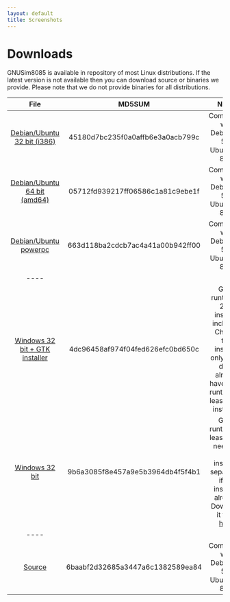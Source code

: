 ```yaml
---
layout: default
title: Screenshots
---
```

# Downloads

GNUSim8085 is available in repository of most Linux distributions. If the latest version is not available then you can download source or binaries we provide. Please note that we do not provide binaries for all distributions.

|File|MD5SUM|Notes|
|:--:|:----:|:---:|
|[Debian/Ubuntu 32 bit (i386)](http://launchpad.net/gnusim8085/trunk/1.3.7/+download/gnusim8085_1.3.7-1~hardy1_i386.deb)|45180d7bc235f0a0affb6e3a0acb799c|Compatible with Debian >= 5.0, Ubuntu >= 8.04|
|[Debian/Ubuntu 64 bit (amd64)](http://launchpad.net/gnusim8085/trunk/1.3.7/+download/gnusim8085_1.3.7-1~hardy1_amd64.deb)|05712fd939217ff06586c1a81c9ebe1f|Compatible with Debian >= 5.0, Ubuntu >= 8.04|
|[Debian/Ubuntu powerpc](http://launchpad.net/gnusim8085/trunk/1.3.7/+download/gnusim8085_1.3.7-1~hardy1_powerpc.deb)|663d118ba2cdcb7ac4a41a00b942ff00|Compatible with Debian >= 5.0, Ubuntu >= 8.04|
|----
|[Windows 32 bit + GTK installer](http://launchpad.net/gnusim8085/trunk/1.3.7/+download/gnusim8085-1.3.7-with-gtk-installer.exe)|4dc96458af974f04fed626efc0bd650c|GTK+ runtime v. 2.12 installer included. Choose this installer only if you don't already have GTK+ runtime (at least 2.12) installed.|
|[Windows 32 bit](http://launchpad.net/gnusim8085/trunk/1.3.7/+download/gnusim8085-1.3.7-without-gtk-installer.exe)|9b6a3085f8e457a9e5b3964db4f5f4b1|GTK+ runtime (at least 2.12) needs to be installed separately if not installed already. Download it from [here](http://gtk-win.sourceforge.net/home/index.php/en/Downloads).|
|----
|[Source](http://launchpad.net/gnusim8085/trunk/1.3.7/+download/gnusim8085-1.3.7.tar.gz)|6baabf2d32685a3447a6c1382589ea84|Compatible with Debian >= 5.0, Ubuntu >= 8.04|

